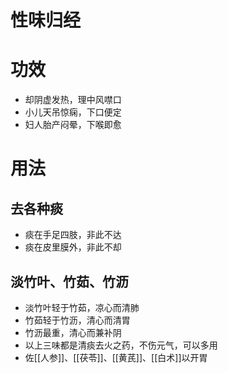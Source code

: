 # 性味归经
# 功效
- 却阴虚发热，理中风噤口
- 小儿天吊惊痫，下口便定
- 妇人胎产闷晕，下喉即愈
# 用法
## 去各种痰
- 痰在手足四肢，非此不达
- 痰在皮里膜外，非此不却
## 淡竹叶、竹茹、竹沥
- 淡竹叶轻于竹茹，凉心而清肺
- 竹茹轻于竹沥，清心而清胃
- 竹沥最重，清心而兼补阴
- 以上三味都是清痰去火之药，不伤元气，可以多用
- 佐[[人参]]、[[茯苓]]、[[黄芪]]、[[白术]]以开胃